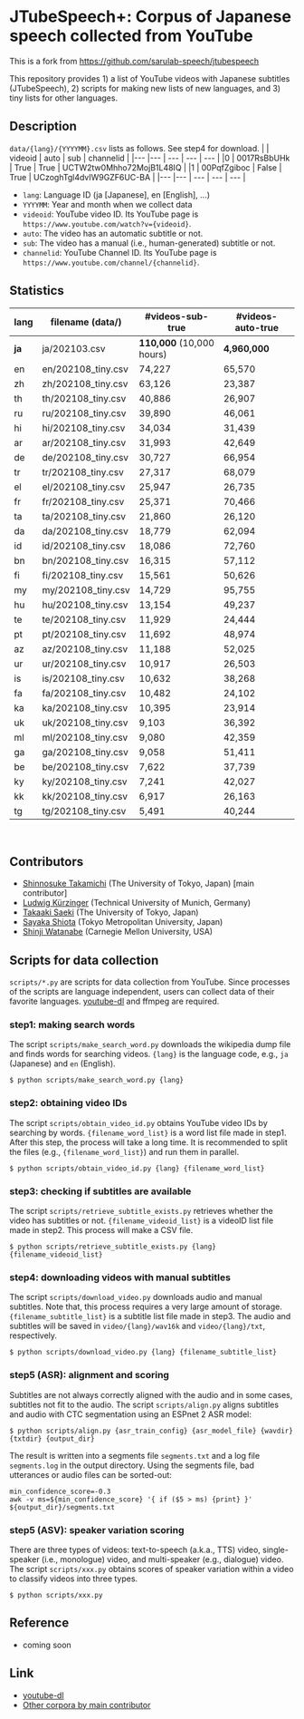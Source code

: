 # JTubeSpeech+: Corpus of Japanese speech collected from YouTube
This is a fork from https://github.com/sarulab-speech/jtubespeech

This repository provides 1) a list of YouTube videos with Japanese subtitles (JTubeSpeech), 2) scripts for making new lists of new languages, and 3) tiny lists for other languages.

## Description
`data/{lang}/{YYYYMM}.csv` lists as follows. See step4 for download.
|     | videoid     | auto  | sub   | channelid                 |
|---  |---          | ---   | ---   | ---                       |
|0    | 0017RsBbUHk | True  | True  | UCTW2tw0Mhho72MojB1L48IQ  |
|1    | 00PqfZgiboc | False | True  | UCzoghTgl4dvIW9GZF6UC-BA  |
|---  |---          | ---   | ---   | ---                       |
<br>

- `lang`: Language ID (ja [Japanese], en [English], ...)
- `YYYYMM`: Year and month when we collect data
- `videoid`: YouTube video ID. Its YouTube page is `https://www.youtube.com/watch?v={videoid}`.
- `auto`: The video has an automatic subtitle or not.
- `sub`: The video has a manual (i.e., human-generated) subtitle or not.
- `channelid`: YouTube Channel ID. Its YouTube page is `https://www.youtube.com/channel/{channelid}`.

## Statistics
| lang | filename (data/) | #videos-sub-true | #videos-auto-true |
| ---  | ---              | ---           | ---           |
| **ja** | ja/202103.csv  | **110,000** (10,000 hours) | **4,960,000** |
| en | en/202108_tiny.csv | 74,227 | 65,570 |
| zh | zh/202108_tiny.csv | 63,126 | 23,387 |
| th | th/202108_tiny.csv | 40,886 | 26,907 |
| ru | ru/202108_tiny.csv | 39,890 | 46,061 |
| hi | hi/202108_tiny.csv | 34,034 | 31,439 |
| ar | ar/202108_tiny.csv | 31,993 | 42,649 |
| de | de/202108_tiny.csv | 30,727 | 66,954 |
| tr | tr/202108_tiny.csv | 27,317 | 68,079 |
| el | el/202108_tiny.csv | 25,947 | 26,735 |
| fr | fr/202108_tiny.csv | 25,371 | 70,466 |
| ta | ta/202108_tiny.csv | 21,860 | 26,120 |
| da | da/202108_tiny.csv | 18,779 | 62,094 |
| id | id/202108_tiny.csv | 18,086 | 72,760 |
| bn | bn/202108_tiny.csv | 16,315 | 57,112 |
| fi | fi/202108_tiny.csv | 15,561 | 50,626 |
| my | my/202108_tiny.csv | 14,729 | 95,755 |
| hu | hu/202108_tiny.csv | 13,154 | 49,237 |
| te | te/202108_tiny.csv | 11,929 | 24,444 |
| pt | pt/202108_tiny.csv | 11,692 | 48,974 |
| az | az/202108_tiny.csv | 11,188 | 52,025 |
| ur | ur/202108_tiny.csv | 10,917 | 26,503 |
| is | is/202108_tiny.csv | 10,632 | 38,268 |
| fa | fa/202108_tiny.csv | 10,482 | 24,102 |
| ka | ka/202108_tiny.csv | 10,395 | 23,914 |
| uk | uk/202108_tiny.csv | 9,103 | 36,392 |
| ml | ml/202108_tiny.csv | 9,080 | 42,359 |
| ga | ga/202108_tiny.csv | 9,058 | 51,411 |
| be | be/202108_tiny.csv | 7,622 | 37,739 |
| ky | ky/202108_tiny.csv | 7,241 | 42,027 |
| kk | kk/202108_tiny.csv | 6,917 | 26,163 |
| tg | tg/202108_tiny.csv | 5,491 | 40,244 |
<br>

## Contributors
- [Shinnosuke Takamichi](https://sites.google.com/site/shinnosuketakamichi/home) (The University of Tokyo, Japan) [main contributor]
- [Ludwig Kürzinger](https://www.ei.tum.de/mmk/personen/mitarbeiter/ludwig-kuerzinger/) (Technical University of Munich, Germany)
- [Takaaki Saeki](https://takaaki-saeki.github.io/) (The University of Tokyo, Japan)
- [Sayaka Shiota](http://www-isys.sd.tmu.ac.jp/) (Tokyo Metropolitan University, Japan)
- [Shinji Watanabe](https://sites.google.com/view/shinjiwatanabe) (Carnegie Mellon University, USA)

## Scripts for data collection
`scripts/*.py` are scripts for data collection from YouTube. Since processes of the scripts are language independent, users can collect data of their favorite languages. [youtube-dl](https://github.com/ytdl-org/youtube-dl) and ffmpeg are required.

### step1: making search words 
The script `scripts/make_search_word.py` downloads the wikipedia dump file and finds words for searching videos. `{lang}` is the language code, e.g., `ja` (Japanese) and `en` (English).
```
$ python scripts/make_search_word.py {lang}
```
### step2: obtaining video IDs
The script `scripts/obtain_video_id.py` obtains YouTube video IDs by searching by words. `{filename_word_list}` is a word list file made in step1. After this step, the process will take a long time. It is recommended to split the files (e.g., `{filename_word_list}`) and run them in parallel.
```
$ python scripts/obtain_video_id.py {lang} {filename_word_list}
```
### step3: checking if subtitles are available
The script `scripts/retrieve_subtitle_exists.py` retrieves whether the video has subtitles or not. `{filename_videoid_list}` is a videoID list file made in step2. This process will make a CSV file. 
```
$ python scripts/retrieve_subtitle_exists.py {lang} {filename_videoid_list}
```
### step4: downloading videos with manual subtitles
The script `scripts/download_video.py` downloads audio and manual subtitles. Note that, this process requires a very large amount of storage.`{filename_subtitle_list}` is a subtitle list file made in step3. The audio and subtitles will be saved in `video/{lang}/wav16k` and `video/{lang}/txt`, respectively.
```
$ python scripts/download_video.py {lang} {filename_subtitle_list}
```
### step5 (ASR): alignment and scoring
Subtitles are not always correctly aligned with the audio and in some cases, subtitles not fit to the audio.
The script `scripts/align.py` aligns subtitles and audio with CTC segmentation using an ESPnet 2 ASR model:
```
$ python scripts/align.py {asr_train_config} {asr_model_file} {wavdir} {txtdir} {output_dir}
```
The result is written into a segments file `segments.txt` and a log file `segments.log` in the output directory.
Using the segments file, bad utterances or audio files can be sorted-out:
```
min_confidence_score=-0.3
awk -v ms=${min_confidence_score} '{ if ($5 > ms) {print} }' ${output_dir}/segments.txt
```
### step5 (ASV): speaker variation scoring
There are three types of videos: text-to-speech (a.k.a., TTS) video, single-speaker (i.e., monologue) video, and multi-speaker (e.g., dialogue) video. The script `scripts/xxx.py` obtains scores of speaker variation within a video to classify videos into three types. 
```
$ python scripts/xxx.py
```

## Reference
- coming soon

## Link
- [youtube-dl](https://github.com/ytdl-org/youtube-dl)
- [Other corpora by main contributor](https://sites.google.com/site/shinnosuketakamichi/publication/corpus)